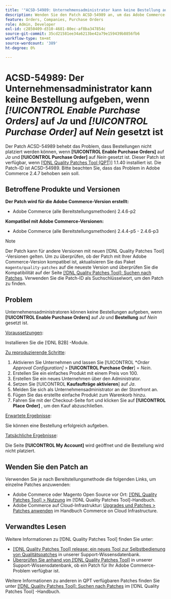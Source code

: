 ```yaml
---
title: '"ACSD-54989: Unternehmensadministrator kann keine Bestellung aufgeben, wenn [!UICONTROL Enable Purchase Orders] auf "Ja"und [!UICONTROL Purchase Order] auf "Nein"gesetzt ist'
description: Wenden Sie den Patch ACSD-54989 an, um das Adobe Commerce-Problem zu beheben, bei dem Unternehmensadministratoren keine Bestellungen aufgeben können, wenn [!UICONTROL Enable Purchase Orders] auf Ja und [!UICONTROL Purchase Order] auf Nein gesetzt ist.
feature: Orders, Companies, Purchase Orders
role: Admin, Developer
exl-id: c2850409-d310-4681-80ec-af8ba347854c
source-git-commit: 35cd21581ee34a6213be42a79e159439b8856fb6
workflow-type: tm+mt
source-wordcount: '389'
ht-degree: 0%

---
```


# ACSD-54989: Der Unternehmensadministrator kann keine Bestellung aufgeben, wenn *[!UICONTROL Enable Purchase Orders]* auf *Ja* und *[!UICONTROL Purchase Order]* auf *Nein* gesetzt ist

Der Patch ACSD-54989 behebt das Problem, dass Bestellungen nicht platziert werden können, wenn **[!UICONTROL Enable Purchase Orders]** auf *Ja* und **[!UICONTROL Purchase Order]** auf *Nein* gesetzt ist. Dieser Patch ist verfügbar, wenn [[!DNL Quality Patches Tool (QPT)]](/help/announcements/adobe-commerce-announcements/magento-quality-patches-released-new-tool-to-self-serve-quality-patches.md) 1.1.40 installiert ist. Die Patch-ID ist ACSD-54989. Bitte beachten Sie, dass das Problem in Adobe Commerce 2.4.7 behoben sein soll.

## Betroffene Produkte und Versionen

**Der Patch wird für die Adobe Commerce-Version erstellt:**

* Adobe Commerce (alle Bereitstellungsmethoden) 2.4.6-p2

**Kompatibel mit Adobe Commerce-Versionen:**

* Adobe Commerce (alle Bereitstellungsmethoden) 2.4.4-p5 - 2.4.6-p3

>[!NOTE]
>
>Der Patch kann für andere Versionen mit neuen [!DNL Quality Patches Tool] -Versionen gelten. Um zu überprüfen, ob der Patch mit Ihrer Adobe Commerce-Version kompatibel ist, aktualisieren Sie das Paket `magento/quality-patches` auf die neueste Version und überprüfen Sie die Kompatibilität auf der Seite [[!DNL Quality Patches Tool]: Suchen nach Patches](https://experienceleague.adobe.com/tools/commerce-quality-patches/index.html). Verwenden Sie die Patch-ID als Suchschlüsselwort, um den Patch zu finden.

## Problem

Unternehmensadministratoren können keine Bestellungen aufgeben, wenn **[!UICONTROL Enable Purchase Orders]** auf *Ja* und **Bestellung** auf *Nein* gesetzt ist.

<u>Voraussetzungen</u>:

Installieren Sie die [!DNL B2B] -Module.

<u>Zu reproduzierende Schritte</u>:

1. Aktivieren Sie Unternehmen und lassen Sie [!UICONTROL **Order Approval Configuration]* > **[!UICONTROL Purchase Order**] = *Nein*.
1. Erstellen Sie ein einfaches Produkt mit einem Preis von 100.
1. Erstellen Sie ein neues Unternehmen über den Administrator.
1. Setzen Sie [!UICONTROL **Kaufaufträge aktivieren**] auf *Ja*.
1. Melden Sie sich als Unternehmensadministrator an der Storefront an.
1. Fügen Sie das erstellte einfache Produkt zum Warenkorb hinzu.
1. Fahren Sie mit der Checkout-Seite fort und klicken Sie auf **[!UICONTROL Place Order]** , um den Kauf abzuschließen.

<u>Erwartete Ergebnisse</u>:

Sie können eine Bestellung erfolgreich aufgeben.

<u>Tatsächliche Ergebnisse</u>:

Die Seite **[!UICONTROL My Account]** wird geöffnet und die Bestellung wird nicht platziert.

## Wenden Sie den Patch an

Verwenden Sie je nach Bereitstellungsmethode die folgenden Links, um einzelne Patches anzuwenden:

* Adobe Commerce oder Magento Open Source vor Ort: [[!DNL Quality Patches Tool] > Nutzung](https://experienceleague.adobe.com/docs/commerce-operations/tools/quality-patches-tool/usage.html) im [!DNL Quality Patches Tool]-Handbuch.
* Adobe Commerce auf Cloud-Infrastruktur: [Upgrades und Patches > Patches anwenden](https://experienceleague.adobe.com/docs/commerce-cloud-service/user-guide/develop/upgrade/apply-patches.html) im Handbuch Commerce on Cloud Infrastructure.

## Verwandtes Lesen

Weitere Informationen zu [!DNL Quality Patches Tool] finden Sie unter:

* [[!DNL Quality Patches Tool] release: ein neues Tool zur Selbstbedienung von Qualitätspatches](/help/announcements/adobe-commerce-announcements/magento-quality-patches-released-new-tool-to-self-serve-quality-patches.md) in unserer Support-Wissensdatenbank.
* [Überprüfen Sie anhand von  [!DNL Quality Patches Tool]](/help/support-tools/patches-available-in-qpt-tool/check-patch-for-magento-issue-with-magento-quality-patches.md) in unserer Support-Wissensdatenbank, ob ein Patch für Ihr Adobe Commerce-Problem verfügbar ist.

Weitere Informationen zu anderen in QPT verfügbaren Patches finden Sie unter [[!DNL Quality Patches Tool]: Suchen nach Patches](https://experienceleague.adobe.com/tools/commerce-quality-patches/index.html) im [!DNL Quality Patches Tool] -Handbuch.

